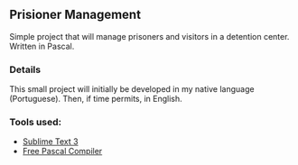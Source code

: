 ## Prisioner Management
 Simple project that will manage prisoners and visitors in a detention center. Written in Pascal.


### Details
This small project will initially be developed in my native language (Portuguese). Then, if time permits, in English.

### Tools used:
- [Sublime Text 3](https://www.sublimetext.com/3)
- [Free Pascal Compiler](https://www.freepascal.org/download.var)
